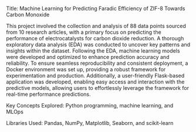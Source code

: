 Title: Machine Learning for Predicting Faradic Efficiency of ZIF-8 Towards Carbon Monoxide

This project involved the collection and analysis of 88 data points sourced from 10 research articles, with a primary focus on predicting the performance of electrocatalysts for carbon dioxide reduction. A thorough exploratory data analysis (EDA) was conducted to uncover key patterns and insights within the dataset. Following the EDA, machine learning models were developed and optimized to enhance prediction accuracy and reliability. To ensure seamless reproducibility and consistent deployment, a Docker environment was set up, providing a robust framework for experimentation and production. Additionally, a user-friendly Flask-based application was developed, enabling easy access and interaction with the predictive models, allowing users to effortlessly leverage the framework for real-time performance predictions.

Key Concepts Explored: Python programming, machine learning, and MLOps

Libraries Used: Pandas, NumPy, Matplotlib, Seaborn, and scikit-learn
